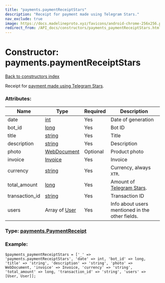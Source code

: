 ```yaml
---
title: "payments.paymentReceiptStars"
description: "Receipt for payment made using Telegram Stars."
nav_exclude: true
image: https://docs.madelineproto.xyz/favicons/android-chrome-256x256.png
redirect_from: /API_docs/constructors/payments_paymentReceiptStars.html
---
```

# Constructor: payments.paymentReceiptStars  
[Back to constructors index](/API_docs/constructors/index.html)



Receipt for [payment made using Telegram Stars](https://core.telegram.org/api/stars).

### Attributes:

| Name     |    Type       | Required | Description |
|----------|---------------|----------|-------------|
|date|[int](/API_docs/types/int.html) | Yes|Date of generation|
|bot\_id|[long](/API_docs/types/long.html) | Yes|Bot ID|
|title|[string](/API_docs/types/string.html) | Yes|Title|
|description|[string](/API_docs/types/string.html) | Yes|Description|
|photo|[WebDocument](/API_docs/types/WebDocument.html) | Optional|Product photo|
|invoice|[Invoice](/API_docs/types/Invoice.html) | Yes|Invoice|
|currency|[string](/API_docs/types/string.html) | Yes|Currency, always `XTR`.|
|total\_amount|[long](/API_docs/types/long.html) | Yes|Amount of [Telegram Stars](https://core.telegram.org/api/stars).|
|transaction\_id|[string](/API_docs/types/string.html) | Yes|Transaction ID|
|users|Array of [User](/API_docs/types/User.html) | Yes|Info about users mentioned in the other fields.|



### Type: [payments.PaymentReceipt](/API_docs/types/payments.PaymentReceipt.html)


### Example:

```
$payments_paymentReceiptStars = ['_' => 'payments.paymentReceiptStars', 'date' => int, 'bot_id' => long, 'title' => 'string', 'description' => 'string', 'photo' => WebDocument, 'invoice' => Invoice, 'currency' => 'string', 'total_amount' => long, 'transaction_id' => 'string', 'users' => [User, User]];
```  
